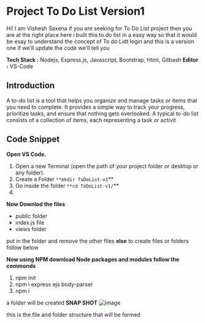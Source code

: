 # Project To Do List Version1

Hi! I am Vishesh Saxena if you are seeking for To Do List project then you are at the right place here i built this to do list in a easy way so that it would be esay to understand the concept of To do Lidt login and this is a version one if we'll update the code we'll tell you

**Tech Stack :** Nodejs, Express.js, Javascript, Bootstrap, Html, Gitbash
**Editor :** VS-Code

## **Introduction**

A to-do list is a tool that helps you organize and manage tasks or items that you need to complete. It provides a simple way to track your progress, prioritize tasks, and ensure that nothing gets overlooked. A typical to-do list consists of a collection of items, each representing a task or activit

## **Code Snippet**

**Open VS Code.**

1. Open a new Terminal (open the path of your project folder or desktop or any folder).
2. Create a Folder `**mkdir ToDoList-v1`**
3. Go inside the folder `**cd ToDoList-v1/`**
4. 

**Now Downlod the files**

* public folder
* index.js file
* views folder

put in the folder and remove the other files **else** to create files or folders follow below

**Now using NPM download Node packages and modules follow the commonds**

1. npm init
2. npm i express ejs body-parser
3. npm i

a folder will be created
**SNAP SHOT**
![image](https://github.com/Vishesh-Saxena077/PxrojectToDoListVersion1/assets/71202764/619a53c2-b7b5-4740-8a15-82fb6e4393ed)



this is the file and folder structure that will be formed

